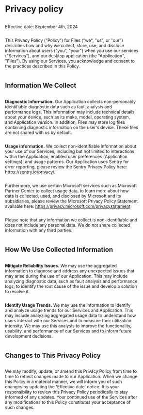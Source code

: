 <main class="root">

# Privacy policy

Effective date: September 4th, 2024

This Privacy Policy ("Policy") for Files ("we", "us", or "our") describes how and why we collect, store, use, and disclose information about users ("you", "your") when you use our services ("Services"), and our desktop application (the "Application", "Files"). By using our Services, you acknowledge and consent to the practices described in this Policy.

## Information We Collect

**Diagnostic Information.** Our Application collects non-personably identifiable diagnostic data such as fault analysis and performance logs. This information may include technical details about your device, such as its make, model, operating system, and Application version. In addition, Files may store log files containing diagnostic information on the user's device. These files are not shared with us by default.

**Usage Information.** We collect non-identifiable information about your use of our Services, including but not limited to interactions within the Application, enabled user preferences (Application settings), and usage patterns. Our Application uses Sentry for error reporting, please review the Sentry Privacy Policy here: https://sentry.io/privacy/.

Furthermore, we use certain Microsoft services such as Microsoft Partner Center to collect usage data, to learn more about how data is collected, used, and disclosed by Microsoft and its subsidiaries, please review the Microsoft Privacy Policy Statement available here: https://privacy.microsoft.com/privacystatement

Please note that any information we collect is non-identifiable and does not include any personal data. We do not share collected information with any third parties.

## How We Use Collected Information

**Mitigate Reliability Issues.** We may use the aggregated information to diagnose and address any unexpected issues that may arise during the use of our Application. This may include analyzing diagnostic data, such as fault analysis and performance logs, to identify the root cause of the issue and develop a solution to resolve it.

**Identify Usage Trends.** We may use the information to identify and analyze usage trends for our Services and Application. This may include analyzing aggregated usage data to understand how users interact with our Services and to measure their utilization intensity. We may use this analysis to improve the functionality, usability, and performance of our Services and to inform future development decisions.

## Changes to This Privacy Policy

We may modify, update, or amend this Privacy Policy from time to time to reflect changes made to our Application. When we change this Policy in a material manner, we will inform you of such changes by updating the 'Effective date' notice. It is your responsibility to review this Privacy Policy periodically to stay informed of any updates. Your continued use of the Services after any modifications to this Policy constitutes your acceptance of such changes.

</main>

<style lang="scss">
	.root {
		display: flex;
		flex-direction: column;
		justify-content: center;
		align-items: stretch;
		padding: 2rem;
		max-width: 900px;
		margin-inline: auto;
	}
</style>
